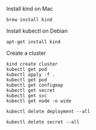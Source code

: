 Install kind on Mac
```
brew install kind
```
Install kubectl on Debian
```
apt-get install kind
```
Create a cluster

```
kind create cluster
kubectl get pod
kubectl apply -f .
kubectl get pod
kubectl get configmap
kubectl get secret
kubectl get svc
kubectl get node -o wide
```
```
kubectl delete deployment --all
```
```
kubectl delete secret --all
```
